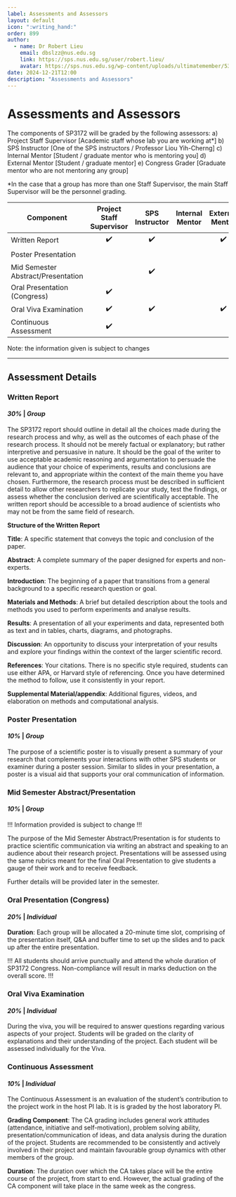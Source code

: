 ```yaml
---
label: Assessments and Assessors
layout: default
icon: ":writing_hand:"
order: 899
author:
  - name: Dr Robert Lieu
    email: dbslzz@nus.edu.sg
    link: https://sps.nus.edu.sg/user/robert.lieu/
    avatar: https://sps.nus.edu.sg/wp-content/uploads/ultimatemember/53/profile_photo.jpg
date: 2024-12-21T12:00
description: "Assessments and Assessors"
---
```


# Assessments and Assessors

The components of SP3172 will be graded by the following assessors: 
a) 	Project Staff Supervisor 	[Academic staff whose lab you are working at*] 
b) 	SPS Instructor			[One of the SPS instructors / Professor Liou Yih-Cherng] 
c) 	Internal Mentor 		[Student / graduate mentor who is mentoring you] 
d)	External Mentor 		[Student / graduate mentor] 
e) 	Congress Grader 		[Graduate mentor who are not mentoring any group] 

*In the case that a group has more than one Staff Supervisor, the main Staff Supervisor will be the personnel grading.


| Component                          | Project Staff Supervisor | SPS Instructor | Internal Mentor | External Mentor | Congress Graders |
|------------------------------------|:------------------------:|:-----------------:|:---------------:|:---------------:|:----------------:|
| Written Report                     |:heavy_check_mark:        |:heavy_check_mark: |                 |:heavy_check_mark:|                 |
| Poster Presentation                |                          |                   |                 |                 |:heavy_check_mark:|
| Mid Semester Abstract/Presentation |                          |:heavy_check_mark: |                 |                 |                  |
| Oral Presentation (Congress)       |:heavy_check_mark:        |                   |                 |                 |:heavy_check_mark:|
| Oral Viva Examination              |:heavy_check_mark:        |:heavy_check_mark: |                |:heavy_check_mark:|                  |
| Continuous Assessment              |:heavy_check_mark:        |                   |                 |                 |                  |

Note: the information given is subject to changes

---

## Assessment Details

### Written Report
#### *30%* | *Group*

The SP3172 report should outline in detail all the choices made during the research process and why, as well as the outcomes of each phase of the research process. It should not be merely factual or explanatory; but rather interpretive and persuasive in nature. It should be the goal of the writer to use acceptable academic reasoning and argumentation to persuade the audience that your choice of experiments, results and conclusions are relevant to, and appropriate within the context of the main theme you have chosen. Furthermore, the research process must be described in sufficient detail to allow other researchers to replicate your study, test the findings, or assess whether the conclusion derived are scientifically acceptable. The written report should be accessible to a broad audience of scientists who may not be from the same field of research. 

**Structure of the Written Report**
 
**Title**: A specific statement that conveys the topic and conclusion of the paper. 

**Abstract**: A complete summary of the paper designed for experts and non-experts. 

**Introduction**: The beginning of a paper that transitions from a general background to a specific research question or goal. 

**Materials and Methods**: A brief but detailed description about the tools and methods you used to perform experiments and analyse results. 

**Results**: A presentation of all your experiments and data, represented both as text and in tables, charts, diagrams, and photographs. 

**Discussion**: An opportunity to discuss your interpretation of your results and explore your findings within the context of the larger scientific record. 

**References**: Your citations. There is no specific style required, students can use either APA, or Harvard style of referencing. Once you have determined the method to follow, use it consistently in your report. 

**Supplemental Material/appendix**: Additional figures, videos, and elaboration on methods and computational analysis.

### Poster Presentation
#### *10%* | *Group*

The purpose of a scientific poster is to visually present a summary of your research that complements your interactions with other SPS students or examiner during a poster session. Similar to slides in your presentation, a poster is a visual aid that supports your oral communication of information. 

### Mid Semester Abstract/Presentation
#### *10%* | *Group*

!!! 
Information provided is subject to change
!!!

The purpose of the Mid Semester Abstract/Presentation is for students to practice scientific communication via writing an abstract and speaking to an audience about their research project. Presentations will be assessed using the same rubrics meant for the final Oral Presentation to give students a gauge of their work and to receive feedback. 

Further details will be provided later in the semester.

### Oral Presentation (Congress)
#### *20%* | *Individual*

**Duration**: Each group will be allocated a 20-minute time slot, comprising of the presentation itself, Q&A and buffer time to set up the slides and to pack up after the entire presentation. 

!!!
All students should arrive punctually and attend the whole duration of SP3172 Congress. Non-compliance will result in marks deduction on the overall score. 
!!! 
 
### Oral Viva Examination
#### *20%* | *Individual*

During the viva, you will be required to answer questions regarding various aspects of your project. Students will be graded on the clarity of explanations and their understanding of the project. Each student will be assessed individually for the Viva. 

### Continuous Assessment 
#### *10%* | *Individual*

The Continuous Assessment is an evaluation of the student’s contribution to the project work in the host PI lab. It is is graded by the host laboratory PI. 

**Grading Component**: The CA grading includes general work attitudes (attendance, initiative and self-motivation), problem solving ability, presentation/communication of ideas, and data analysis during the duration of the project. Students are recommended to be consistently and actively involved in their project and maintain favourable group dynamics with other members of the group. 

**Duration**: The duration over which the CA takes place will be the entire course of the project, from start to end. However, the actual grading of the CA component will take place in the same week as the congress.
